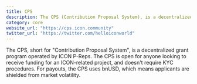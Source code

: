```yaml
---
title: CPS
description: The CPS (Contribution Proposal System), is a decentralized grant program operated by ICON P-Reps.
category: core
website_url: "https://cps.icon.community"
twitter_url: "https://twitter.com/helloiconworld"
---
```


The CPS, short for "Contribution Proposal System", is a decentralized grant program operated by ICON P-Reps. The CPS is open for anyone looking to receive funding for an ICON-related project, and doesn't require KYC procedures. For payouts, the CPS uses bnUSD, which means applicants are shielded from market volatility.